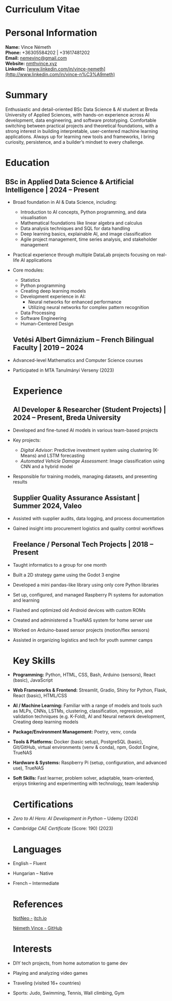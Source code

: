 # Curriculum Vitae

# Personal Information

**Name:** Vince Németh  
**Phone:** \+36305584202 | \+31617481202  
**Email:** [nemevinc@gmail.com](mailto:nemevinc@gmail.com)  
**Website:** [nmthvince.xyz](https://nmthvince.xyz)  
**LinkedIn:** [www.linkedin.com/in/vince-nemeth](http://www.linkedin.com/in/vince-n%C3%A9meth)

# Summary

Enthusiastic and detail-oriented BSc Data Science & AI student at Breda University of Applied Sciences, with hands-on experience across AI development, data engineering, and software prototyping. Comfortable switching between practical projects and theoretical foundations, with a strong interest in building interpretable, user-centered machine learning applications. Always up for learning new tools and frameworks, I bring curiosity, persistence, and a builder’s mindset to every challenge.

# Education

## BSc in Applied Data Science & Artificial Intelligence | 2024 – Present

* Broad foundation in AI & Data Science, including:  
  * Introduction to AI concepts, Python programming, and data visualisation  
  * Mathematical foundations like linear algebra and calculus  
  * Data analysis techniques and SQL for data handling  
  * Deep learning basics, explainable AI, and image classification  
  * Agile project management, time series analysis, and stakeholder management  
* Practical experience through multiple DataLab projects focusing on real-life AI applications  
* Core modules:  
  * Statistics  
  * Python programming  
  * Creating deep learning models  
  * Development experience in AI:  
    * Neural networks for enhanced performance  
    * Utilizing neural networks for complex pattern recognition  
  * Data Processing  
  * Software Engineering  
  * Human-Centered Design

  ## Vetési Albert Gimnázium – French Bilingual Faculty | 2019 – 2024


* Advanced-level Mathematics and Computer Science courses  
* Participated in MTA Tanulmányi Verseny (2023)

  # Experience

  ## AI Developer & Researcher (Student Projects) | 2024 – Present, Breda University


* Developed and fine-tuned AI models in various team-based projects  
* Key projects:  
  * *Digital Advisor*: Predictive investment system using clustering (K-Means) and LSTM forecasting  
  * *Automated Vehicle Damage Assessment*: Image classification using CNN and a hybrid model  
* Responsible for training models, managing datasets, and presenting results

  ## Supplier Quality Assurance Assistant | Summer 2024, Valeo

* Assisted with supplier audits, data logging, and process documentation  
* Gained insight into procurement logistics and quality control workflows

  ## Freelance / Personal Tech Projects | 2018 – Present


* Taught informatics to a group for one month  
* Built a 2D strategy game using the Godot 3 engine  
* Developed a mini pandas-like library using only core Python libraries  
* Set up, configured, and managed Raspberry Pi systems for automation and learning  
* Flashed and optimized old Android devices with custom ROMs  
* Created and administered a TrueNAS system for home server use  
* Worked on Arduino-based sensor projects (motion/flex sensors)  
* Assisted in organizing logistics and tech for youth summer camps

  # Key Skills

* **Programming:** Python, HTML, CSS, Bash, Arduino (sensors), React (basic), JavaScript  
* **Web Frameworks & Frontend:** Streamlit, Gradio, Shiny for Python, Flask, React (basic), HTML/CSS  
* **AI / Machine Learning:** Familiar with a range of models and tools such as MLPs, CNNs, LSTMs, clustering, classification, regression, and validation techniques (e.g. K-Fold), AI and Neural network development, Creating deep learning models  
* **Package/Environment Management:** Poetry, venv, conda  
* **Tools & Platforms:** Docker (basic setup), PostgreSQL (basic), Git/GitHub, virtual environments (venv & conda), npm, Godot Engine, TrueNAS  
* **Hardware & Systems:** Raspberry Pi (setup, configuration, and advanced use), TrueNAS  
* **Soft Skills:** Fast learner, problem solver, adaptable, team-oriented, enjoys tinkering and experimenting with technology, team leadership

  # Certifications

* *Zero to AI Hero: AI Development in Python* – Udemy (2024)  
* *Cambridge CAE Certificate* (Score: 190\) (2023)

  # Languages

* English – Fluent  
* Hungarian – Native  
* French – Intermediate

  # References

  [NotNeo \-](https://veriorm-studio.itch.io/) [itch.io](http://itch.io)

  [Németh Vince \- GitHub](https://github.com/N0tN3o)

  # Interests

* DIY tech projects, from home automation to game dev  
* Playing and analyzing video games  
* Traveling (visited 16+ countries)  
* Sports: Judo, Swimming, Tennis, Wall climbing, Gym